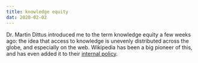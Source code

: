 ```yaml
---
title: knowledge equity
dat: 2020-02-02
---
```


Dr. Martin Dittus introduced me to the term knowledge equity a few weeks ago: the idea that access to knowledge is unevenly distributed across the globe, and especially on the web. Wikipedia has been a big pioneer of this, and has even added it to their <a href="https://meta.wikimedia.org/wiki/Strategy/Wikimedia_movement/2017/Direction#Knowledge_equity:_Knowledge_and_communities_that_have_been_left_out_by_structures_of_power_and_privilege">internal policy</a>.


